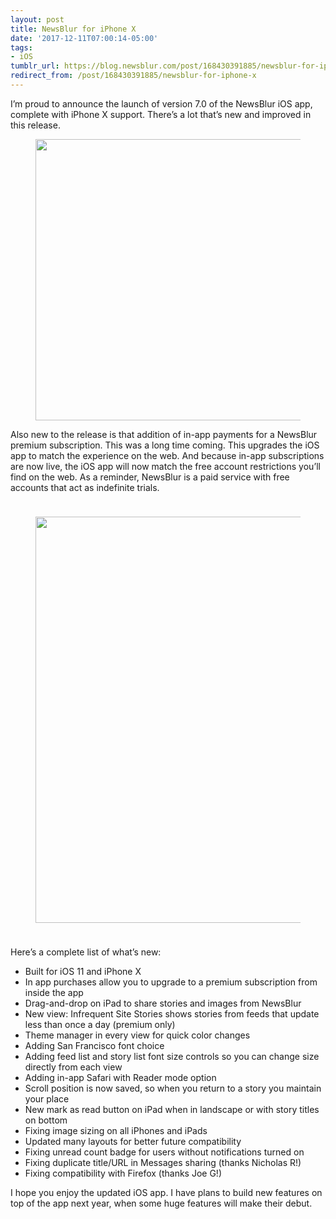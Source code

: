 ```yaml
---
layout: post
title: NewsBlur for iPhone X
date: '2017-12-11T07:00:14-05:00'
tags:
- iOS
tumblr_url: https://blog.newsblur.com/post/168430391885/newsblur-for-iphone-x
redirect_from: /post/168430391885/newsblur-for-iphone-x
---
```

I’m proud to announce the launch of version 7.0 of the NewsBlur iOS app, complete with iPhone X support. There’s a lot that’s new and improved in this release.

<figure class="tmblr-full" data-orig-height="1928" data-orig-width="1090" data-orig-src="https://s3.amazonaws.com/static.newsblur.com/blog/ios-v7-iphonex-feeds.png"><img width="450" style="margin: 0 auto;" data-orig-height="1928" data-orig-width="1090" src="https://s3.amazonaws.com/static.newsblur.com/blog/ios-v7-iphonex-feeds.png"></figure>

Also new to the release is that addition of in-app payments for a NewsBlur premium subscription. This was a long time coming. This upgrades the iOS app to match the experience on the web. And because in-app subscriptions are now live, the iOS app will now match the free account restrictions you’ll find on the web. As a reminder, NewsBlur is a paid service with free accounts that act as indefinite trials.

<figure class="tmblr-full" data-orig-height="1131" data-orig-width="1200" data-orig-src="https://s3.amazonaws.com/static.newsblur.com/blog/iphone-x-stories.png"><img width="650" style="margin: 24px auto;" data-orig-height="1131" data-orig-width="1200" src="https://s3.amazonaws.com/static.newsblur.com/blog/iphone-x-stories.png"></figure>

Here’s a complete list of what’s new:

- Built for iOS 11 and iPhone X
- In app purchases allow you to upgrade to a premium subscription from inside the app
- Drag-and-drop on iPad to share stories and images from NewsBlur
- New view: Infrequent Site Stories shows stories from feeds that update less than once a day (premium only)
- Theme manager in every view for quick color changes
- Adding San Francisco font choice
- Adding feed list and story list font size controls so you can change size directly from each view
- Adding in-app Safari with Reader mode option
- Scroll position is now saved, so when you return to a story you maintain your place
- New mark as read button on iPad when in landscape or with story titles on bottom
- Fixing image sizing on all iPhones and iPads
- Updated many layouts for better future compatibility
- Fixing unread count badge for users without notifications turned on
- Fixing duplicate title/URL in Messages sharing (thanks Nicholas R!)
- Fixing compatibility with Firefox (thanks Joe G!)

I hope you enjoy the updated iOS app. I have plans to build new features on top of the app next year, when some huge features will make their debut.

